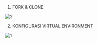 1. FORK & CLONE

![2](https://user-images.githubusercontent.com/46736003/55852308-9a101000-5b86-11e9-9eb3-42de7f2bb318.png)





2. KONFIGURASI VIRTUAL ENVIRONMENT



![1](https://user-images.githubusercontent.com/46736003/55852400-07bc3c00-5b87-11e9-860d-d4d9305f40ef.png)
